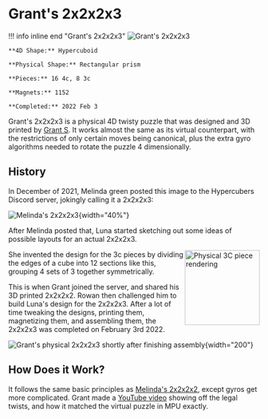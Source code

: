 # Grant's 2x2x2x3

!!! info inline end "Grant's 2x2x2x3"
    ![Grant's 2x2x2x3](/assets/images/grantsPhys2223.png)

    **4D Shape:** Hypercuboid

    **Physical Shape:** Rectangular prism

    **Pieces:** 16 4c, 8 3c

    **Magnets:** 1152

    **Completed:** 2022 Feb 3

Grant's 2x2x2x3 is a physical 4D twisty puzzle that was designed and 3D printed by [Grant S](/leaderboards/solvers/grant/). It works almost the same as its virtual counterpart, with the restrictions of only certain moves being canonical, plus the extra gyro algorithms needed to rotate the puzzle 4 dimensionally.

## History

In December of 2021, Melinda green posted this image to the Hypercubers Discord server, jokingly calling it a 2x2x2x3:

![Melinda's 2x2x2x3](/assets/images/melinda2223.jpg){width="40%"}

After Melinda posted that, Luna started sketching out some ideas of possible layouts for an actual 2x2x2x3.

<img src="/assets/images/3c.png" alt="Physical 3C piece rendering" width="150" align="right">

She invented the design for the 3c pieces by dividing the edges of a cube into 12 sections like this, grouping 4 sets of 3 together symmetrically.

This is when Grant joined the server, and shared his 3D printed 2x2x2x2. Rowan then challenged him to build Luna's design for the 2x2x2x3. After a lot of time tweaking the designs, printing them, magnetizing them, and assembling them, the 2x2x2x3 was completed on February 3rd 2022.

![Grant's physical 2x2x2x3 shortly after finishing assembly](/assets/images/phys2x2x2x3finished.jpg){width="200"}

## How Does it Work?

It follows the same basic principles as [Melinda's 2x2x2x2](/puzzles/physical/2x2x2x2), except gyros get more complicated. Grant made a [YouTube video](https://www.youtube.com/watch?v=7on6xk9kq-g) showing off the legal twists, and how it matched the virtual puzzle in MPU exactly.
